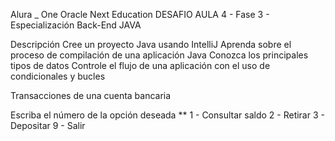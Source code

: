Alura _ One Oracle Next Education
DESAFIO AULA 4 - Fase 3 - Especialización Back-End JAVA

Descripción
Cree un proyecto Java usando IntelliJ
Aprenda sobre el proceso de compilación de una aplicación Java
Conozca los principales tipos de datos
Controle el flujo de una aplicación con el uso de condicionales y bucles



Transacciones de una cuenta bancaria
  
 Escriba el número de la opción deseada **
                1 - Consultar saldo
                2 - Retirar
                3 - Depositar
                9 - Salir

